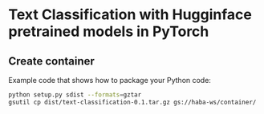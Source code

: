 # Text Classification with Hugginface pretrained models in PyTorch

## Create container

Example code that shows how to package your Python code:
```sh
python setup.py sdist --formats=gztar
gsutil cp dist/text-classification-0.1.tar.gz gs://haba-ws/container/
```